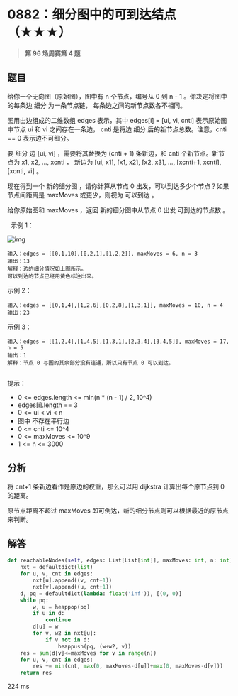 # 0882：细分图中的可到达结点（★★★）


> **第 96 场周赛第 4 题**

## 题目

给你一个无向图（原始图），图中有 n 个节点，编号从 0 到 n - 1 。你决定将图中的每条边 细分 为一条节点链，
每条边之间的新节点数各不相同。

图用由边组成的二维数组 edges 表示，其中 edges[i] = [ui, vi, cnti] 表示原始图中节点 ui 和 vi 之间存在一条边，
cnti 是将边 细分 后的新节点总数。注意，cnti == 0 表示边不可细分。

要 细分 边 [ui, vi] ，需要将其替换为 (cnti + 1) 条新边，和 cnti 个新节点。新节点为 x1, x2, ..., xcnti ，
新边为 [ui, x1], [x1, x2], [x2, x3], ..., [xcnti+1, xcnti], [xcnti, vi] 。

现在得到一个 新的细分图 ，请你计算从节点 0 出发，可以到达多少个节点？如果节点间距离是 maxMoves 或更少，则视为 可以到达 。

给你原始图和 maxMoves ，返回 新的细分图中从节点 0 出发 可到达的节点数 。

 
示例 1：

![img](https://s3-lc-upload.s3.amazonaws.com/uploads/2018/08/01/origfinal.png)

    输入：edges = [[0,1,10],[0,2,1],[1,2,2]], maxMoves = 6, n = 3
    输出：13
    解释：边的细分情况如上图所示。
    可以到达的节点已经用黄色标注出来。
示例 2：
    
    输入：edges = [[0,1,4],[1,2,6],[0,2,8],[1,3,1]], maxMoves = 10, n = 4
    输出：23
示例 3：
    
    输入：edges = [[1,2,4],[1,4,5],[1,3,1],[2,3,4],[3,4,5]], maxMoves = 17, n = 5
    输出：1
    解释：节点 0 与图的其余部分没有连通，所以只有节点 0 可以到达。
     

提示：
- 0 <= edges.length <= min(n * (n - 1) / 2, 10^4)
- edges[i].length == 3
- 0 <= ui < vi < n
- 图中 不存在平行边
- 0 <= cnti <= 10^4
- 0 <= maxMoves <= 10^9
- 1 <= n <= 3000
 
 
## 分析

将 cnt+1 条新边看作是原边的权重，那么可以用 dijkstra 计算出每个原节点到 0 的距离。

原节点距离不超过 maxMoves 即可倒达，新的细分节点则可以根据最近的原节点来判断。

## 解答

```python
def reachableNodes(self, edges: List[List[int]], maxMoves: int, n: int) -> int:
    nxt = defaultdict(list)
    for u, v, cnt in edges:
        nxt[u].append((v, cnt+1))
        nxt[v].append((u, cnt+1))
    d, pq = defaultdict(lambda: float('inf')), [(0, 0)]
    while pq:
        w, u = heappop(pq)
        if u in d:
            continue
        d[u] = w
        for v, w2 in nxt[u]:
            if v not in d:
                heappush(pq, (w+w2, v))
    res = sum(d[v]<=maxMoves for v in range(n))
    for u, v, cnt in edges:
        res += min(cnt, max(0, maxMoves-d[u])+max(0, maxMoves-d[v]))
    return res
```
224 ms

